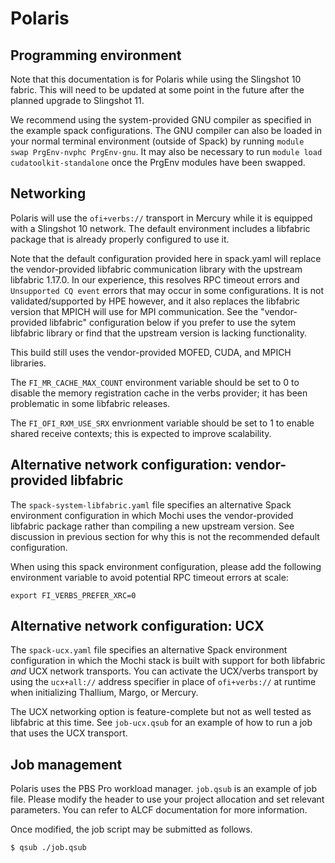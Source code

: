 Polaris
=======


Programming environment
-----------------------

Note that this documentation is for Polaris while using the Slingshot 10
fabric.  This will need to be updated at some point in the future after the
planned upgrade to Slingshot 11.

We recommend using the system-provided GNU compiler as specified in the
example spack configurations.  The GNU compiler can also be loaded in
your normal terminal environment (outside of Spack) by running `module
swap PrgEnv-nvphc PrgEnv-gnu`.  It may also be necessary to run `module
load cudatoolkit-standalone` once the PrgEnv modules have been swapped.

Networking
----------

Polaris will use the `ofi+verbs://` transport in Mercury while it is equipped
with a Slingshot 10 network.  The default environment includes a libfabric
package that is already properly configured to use it.

Note that the default configuration provided here in spack.yaml will replace
the vendor-provided libfabric communication library with the upstream
libfabric 1.17.0.  In our experience, this resolves RPC timeout errors and
`Unsupported CQ event` errors that may occur in some configurations.  It is
not validated/supported by HPE however, and it also replaces the libfabric
version that MPICH will use for MPI communication.  See the "vendor-provided
libfabric" configuration below if you prefer to use the sytem libfabric
library or find that the upstream version is lacking functionality.

This build still uses the vendor-provided MOFED, CUDA, and MPICH libraries.

The `FI_MR_CACHE_MAX_COUNT` environment variable should be set to 0 to
disable the memory registration cache in the verbs provider; it has been
problematic in some libfabric releases.

The `FI_OFI_RXM_USE_SRX` envrionment variable should be set to 1 to enable
shared receive contexts; this is expected to improve scalability.

Alternative network configuration: vendor-provided libfabric
------------------------------------------------------------

The `spack-system-libfabric.yaml` file specifies an alternative Spack
environment configuration in which Mochi uses the vendor-provided libfabric
package rather than compiling a new upstream version.  See discussion in
previous section for why this is not the recommended default configuration.

When using this spack environment configuration, please add the following
environment variable to avoid potential RPC timeout errors at scale:

`export FI_VERBS_PREFER_XRC=0`

Alternative network configuration: UCX
--------------------------------------

The `spack-ucx.yaml` file specifies an alternative Spack environment
configuration in which the Mochi stack is built with support for both
libfabric _and_ UCX network transports.  You can activate the UCX/verbs
transport by using the `ucx+all://` address specifier in place of
`ofi+verbs://` at runtime when initializing Thallium, Margo, or Mercury.

The UCX networking option is feature-complete but not as well tested as
libfabric at this time.  See `job-ucx.qsub` for an example of how to run a
job that uses the UCX transport.

Job management
--------------

Polaris uses the PBS Pro workload manager.  `job.qsub` is an example of job
file. Please modify the header to use your project allocation and set
relevant parameters. You can refer to ALCF documentation for more
information.

Once modified, the job script may be submitted as follows.

```
$ qsub ./job.qsub
```

